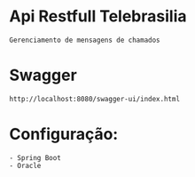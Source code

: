 # Api Restfull Telebrasilia 
    Gerenciamento de mensagens de chamados

# Swagger
    http://localhost:8080/swagger-ui/index.html


# Configuração:
    - Spring Boot
    - Oracle 
